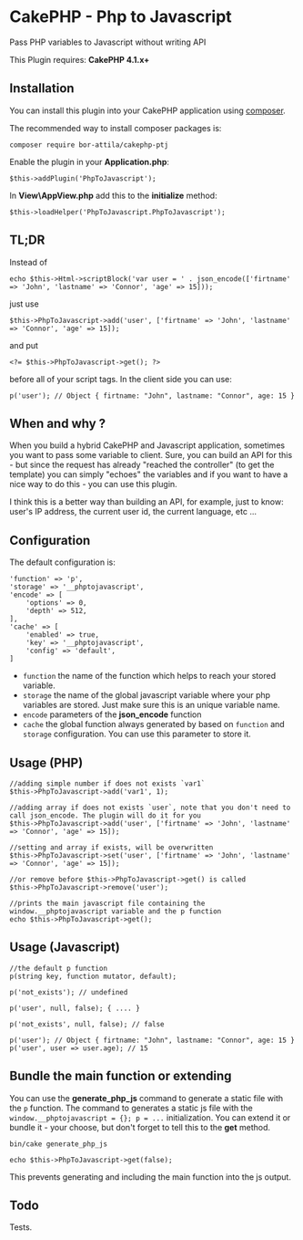 # CakePHP - Php to Javascript

Pass PHP variables to Javascript without writing API

This Plugin requires: __CakePHP 4.1.x+__

## Installation

You can install this plugin into your CakePHP application using [composer](https://getcomposer.org).

The recommended way to install composer packages is:

```
composer require bor-attila/cakephp-ptj
```

Enable the plugin in your __Application.php__:

```
$this->addPlugin('PhpToJavascript');
```

In __View\AppView.php__ add this to the __initialize__ method:

```
$this->loadHelper('PhpToJavascript.PhpToJavascript');
```

## TL;DR

Instead of

```
echo $this->Html->scriptBlock('var user = ' . json_encode(['firtname' => 'John', 'lastname' => 'Connor', 'age' => 15]));
```

just use

```
$this->PhpToJavascript->add('user', ['firtname' => 'John', 'lastname' => 'Connor', 'age' => 15]);
```

and put

```
<?= $this->PhpToJavascript->get(); ?>
```

before all of your script tags. In the client side you can use:

```
p('user'); // Object { firtname: "John", lastname: "Connor", age: 15 }
```

## When and why ?

When you build a hybrid CakePHP and Javascript application, sometimes you want to pass some variable to client.
Sure, you can build an API for this - but since the request has already "reached the controller" (to get the template)
you can simply "echoes" the variables and if you want to have a nice way to do this - you can use this plugin.

I think this is a better way than building an API, for example, just to know: user's IP address,
the current user id, the current language, etc ...

## Configuration

The default configuration is:

```
'function' => 'p',
'storage' => '__phptojavascript',
'encode' => [
    'options' => 0,
    'depth' => 512,
],
'cache' => [
    'enabled' => true,
    'key' => '__phptojavascript',
    'config' => 'default',
]
```

* `function` the name of the function which helps to reach your stored variable.
* `storage` the name of the global javascript variable where your php variables are stored.
Just make sure this is an unique variable name.
* `encode` parameters of the __json_encode__ function
* `cache` the global function always generated by based on `function` and `storage` configuration.
You can use this parameter to store it.

## Usage (PHP)

```
//adding simple number if does not exists `var1`
$this->PhpToJavascript->add('var1', 1);

//adding array if does not exists `user`, note that you don't need to call json_encode. The plugin will do it for you
$this->PhpToJavascript->add('user', ['firtname' => 'John', 'lastname' => 'Connor', 'age' => 15]);

//setting and array if exists, will be overwritten
$this->PhpToJavascript->set('user', ['firtname' => 'John', 'lastname' => 'Connor', 'age' => 15]);

//or remove before $this->PhpToJavascript->get() is called
$this->PhpToJavascript->remove('user');

//prints the main javascript file containing the window.__phptojavascript variable and the p function
echo $this->PhpToJavascript->get();
```

## Usage (Javascript)

```
//the default p function
p(string key, function mutator, default);

p('not_exists'); // undefined

p('user', null, false); { .... }

p('not_exists', null, false); // false

p('user'); // Object { firtname: "John", lastname: "Connor", age: 15 }
p('user', user => user.age); // 15
```

## Bundle the main function or extending

You can use the __generate_php_js__ command to generate a static file with the `p` function. The
command to generates a static js file with the `window.__phptojavascript = {}; p = ...` initialization.
You can extend it or bundle it - your choose, but don't forget to tell this to the __get__ method.

```
bin/cake generate_php_js
```

```
echo $this->PhpToJavascript->get(false);
```

This prevents generating and including the main function into the js output.

## Todo

Tests.
